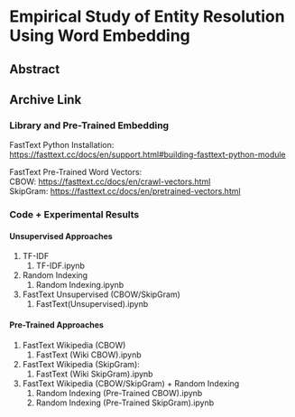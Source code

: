 # Empirical Study of Entity Resolution Using Word Embedding

## Abstract

## Archive Link

### Library and Pre-Trained Embedding
FastText Python Installation:  
https://fasttext.cc/docs/en/support.html#building-fasttext-python-module

FastText Pre-Trained Word Vectors:  
CBOW: https://fasttext.cc/docs/en/crawl-vectors.html  
SkipGram: https://fasttext.cc/docs/en/pretrained-vectors.html  

### Code + Experimental Results
#### Unsupervised Approaches
1. TF-IDF
    1. TF-IDF.ipynb
2. Random Indexing
    1. Random Indexing.ipynb
3. FastText Unsupervised (CBOW/SkipGram)
    1. FastText(Unsupervised).ipynb

#### Pre-Trained Approaches
1. FastText Wikipedia (CBOW)
    1. FastText (Wiki CBOW).ipynb
2. FastText Wikipedia (SkipGram):
    1. FastText (Wiki SkipGram).ipynb
3. FastText Wikipedia (CBOW/SkipGram) + Random Indexing
    1. Random Indexing (Pre-Trained CBOW).ipynb
    2. Random Indexing (Pre-Trained SkipGram).ipynb
    
